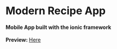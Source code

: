 Modern Recipe App
=================

<b>Mobile App built with the ionic framework</b>
<br><br>
<b>Preview: </b><a href="https://alex-red.github.io/Modern-Recipe-App/#/">Here</a>

